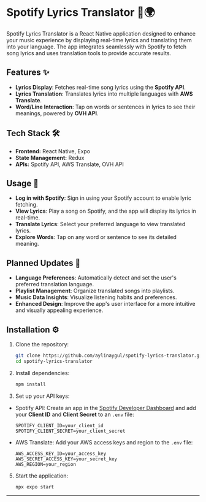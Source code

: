 # Spotify Lyrics Translator 🎵🌍

Spotify Lyrics Translator is a React Native application designed to enhance your music experience by displaying real-time lyrics and translating them into your language. The app integrates seamlessly with Spotify to fetch song lyrics and uses translation tools to provide accurate results.


## Features ✨
- **Lyrics Display**: Fetches real-time song lyrics using the **Spotify API**.
- **Lyrics Translation**: Translates lyrics into multiple languages with **AWS Translate**.
- **Word/Line Interaction**: Tap on words or sentences in lyrics to see their meanings, powered by **OVH API**.

## Tech Stack 🛠️
- **Frontend:** React Native, Expo
- **State Management:** Redux
- **APIs:** Spotify API, AWS Translate, OVH API


## Usage 📖
- **Log in with Spotify**: Sign in using your Spotify account to enable lyric fetching.
- **View Lyrics**: Play a song on Spotify, and the app will display its lyrics in real-time.
- **Translate Lyrics**: Select your preferred language to view translated lyrics.
- **Explore Words**: Tap on any word or sentence to see its detailed meaning.


## Planned Updates 🚀
- **Language Preferences**: Automatically detect and set the user's preferred translation language.
- **Playlist Management**: Organize translated songs into playlists.
- **Music Data Insights**: Visualize listening habits and preferences.
- **Enhanced Design**: Improve the app's user interface for a more intuitive and visually appealing experience.


## Installation ⚙️

1. Clone the repository:

   ```bash
   git clone https://github.com/aylinaygul/spotify-lyrics-translator.git
   cd spotify-lyrics-translator

3. Install dependencies:

   ```bash
   npm install

4. Set up your API keys:
  - Spotify API:
  Create an app in the [Spotify Developer Dashboard](https://developer.spotify.com/dashboard/) and add your **Client ID** and **Client Secret** to an `.env` file:

    ```env
    SPOTIFY_CLIENT_ID=your_client_id
    SPOTIFY_CLIENT_SECRET=your_client_secret
  - AWS Translate:
  Add your AWS access keys and region to the `.env` file:

    ```env
    AWS_ACCESS_KEY_ID=your_access_key
    AWS_SECRET_ACCESS_KEY=your_secret_key
    AWS_REGION=your_region

5. Start the application:

   ```bash
   npx expo start

---
